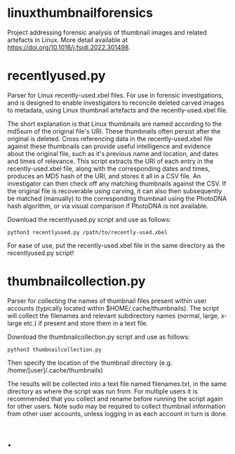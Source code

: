 # linuxthumbnailforensics

Project addressing forensic analysis of thumbnail images and related artefacts in Linux. More detail available at https://doi.org/10.1016/j.fsidi.2022.301498.

# recentlyused.py

Parser for Linux recently-used.xbel files. For use in forensic investigations, and is designed to enable investigators to reconcile deleted carved images to metadata, using Linux thumbnail artefacts and the recently-used.xbel file. 

The short explanation is that Linux thumbnails are named according to the md5sum of the original file's URI. These thumbnails often persist after the original is deleted. Cross referencing data in the recently-used.xbel file against these thumbnails can provide useful intelligence and evidence about the original file, such as it's previous name and location, and dates and times of relevance. This script extracts the URI of each entry in the recently-used.xbel file, along with the corresponding dates and times, produces an MD5 hash of the URI, and stores it all in a CSV file. An investigator can then check off any matching thumbnails against the CSV. If the original file is recoverable using carving, it can also then subsequently be matched (manually) to the corresponding thumbnail using the PhotoDNA hash algorithm, or via visual comparison if PhotoDNA is not available.

Download the recentlyused.py script and use as follows:

    python3 recentlyused.py /path/to/recently-used.xbel

For ease of use, put the recently-used.xbel file in the same directory as the recentlyused.py script!

# thumbnailcollection.py

Parser for collecting the names of thumbnail files present within user accounts (typically located within $HOME/.cache/thumbnails). The script will collect the filenames and relevant subdirectory names (normal, large, x-large etc.) if present and store them in a text file.

Download the thumbnailcollection.py script and use as follows:

    python3 thumbnailcollection.py

Then specify the location of the thumbnail directory (e.g. /home/[user]/.cache/thumbnails)

The results will be collected into a text file named filenames.txt, in the same directory as where the script was run from. For multiple users it is recommended that you collect and rename before running the script again for other users. Note sudo may be required to collect thumbnail information from other user accounts, unless logging in as each account in turn is done.

# .
